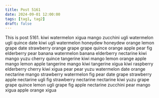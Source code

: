 ```yaml
---
title: Post 5161
date: 2024-09-01 12:00:00
tags: [tag1, tag2]
draft: false
---
```

This is post 5161.
kiwi
watermelon
xigua
mango
zucchini
ugli
watermelon
ugli
quince
date
kiwi
ugli
watermelon
honeydew
honeydew
orange
lemon
grape
date
strawberry
orange
grape
grape
quince
orange
apple
pear
fig
elderberry
pear
banana
watermelon
banana
elderberry
nectarine
kiwi
mango
yuzu
cherry
quince
tangerine
kiwi
mango
lemon
orange
apple
mango
lemon
apple
tangerine
mango
kiwi
tangerine
xigua
kiwi
raspberry
elderberry
cherry
kiwi
xigua
pear
pear
yuzu
watermelon
date
orange
nectarine
mango
strawberry
watermelon
fig
pear
date
grape
strawberry
apple
nectarine
ugli
fig
strawberry
nectarine
nectarine
kiwi
yuzu
grape
grape
quince
lemon
ugli
grape
fig
apple
nectarine
zucchini
pear
mango
xigua
apple
orange
xigua
